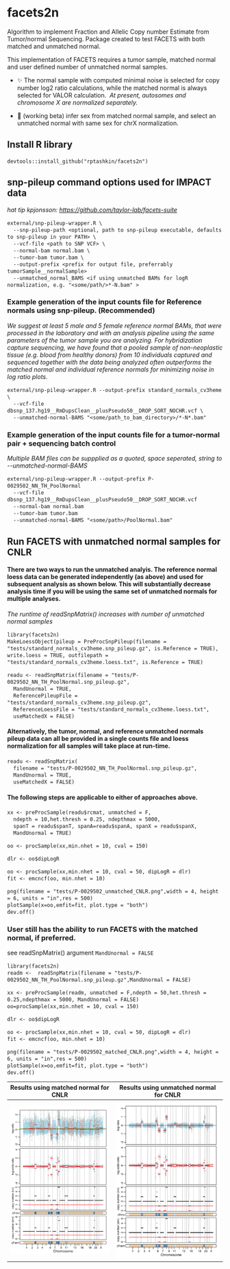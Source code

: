 # facets2n
Algorithm to implement Fraction and Allelic Copy number Estimate from Tumor/normal Sequencing. Package created to test FACETS with both matched and unmatched normal.

This implementation of FACETS requires a tumor sample, matched normal and user defined number of unmatched normal samples. 

- :sparkles: The normal sample with computed minimal noise is selected for copy number log2 ratio calculations, while the matched normal is always selected for VALOR calculation. 
      *At present, autosomes and chromosome X are normalized separately.*

- :construction: (working beta) infer sex from matched normal sample, and select an unmatched normal with same sex for chrX normalization.

## Install R library

```
devtools::install_github("rptashkin/facets2n")
```

## snp-pileup command options used for IMPACT data
*hat tip kpjonsson: https://github.com/taylor-lab/facets-suite*
```
external/snp-pileup-wrapper.R \
  --snp-pileup-path <optional, path to snp-pileup executable, defaults to snp-pileup in your PATH> \
  --vcf-file <path to SNP VCF> \
  --normal-bam normal.bam \
  --tumor-bam tumor.bam \
  --output-prefix <prefix for output file, preferrably tumorSample__normalSample>
  --unmatched_normal_BAMS <if using unmatched BAMs for logR normalization, e.g. "<some/path/>*-N.bam" >
```

### Example generation of the input counts file for Reference normals using snp-pileup. (Recommended)
*We suggest at least 5 male and 5 female reference normal BAMs, that were processed in the laboratory and with an analysis pipeline using the same parameters of the tumor sample you are analyzing. For hybridization capture sequencing, we have found that a pooled sample of non-neoplastic tissue (e.g. blood from healthy donors) from 10 individuals captured and sequenced together with the data being analyzed often outperforms the matched normal and individual reference normals for minimizing noise in log ratio plots.*
```
external/snp-pileup-wrapper.R --output-prefix standard_normals_cv3heme  \
  --vcf-file dbsnp_137.hg19__RmDupsClean__plusPseudo50__DROP_SORT_NOCHR.vcf \
  --unmatched-normal-BAMS "<some/path_to_bam_directory>/*-N*.bam"
```

### Example generation of the input counts file for a tumor-normal pair + sequencing batch control
*Multiple BAM files can be suppplied as a quoted, space seperated, string to --unmatched-normal-BAMS*
```
external/snp-pileup-wrapper.R --output-prefix P-0029502_NN_TH_PoolNormal  
  --vcf-file dbsnp_137.hg19__RmDupsClean__plusPseudo50__DROP_SORT_NOCHR.vcf
  --normal-bam normal.bam
  --tumor-bam tumor.bam
  --unmatched-normal-BAMS "<some/path>/PoolNormal.bam"
```

## Run FACETS with unmatched normal samples for CNLR

#### There are two ways to run the unmatched analyis. The reference normal loess data can be generated independently (as above) and used for subsequent analysis as shown below. This will substantially decrease analysis time if you will be using the same set of unmatched normals for multiple analyses.
*The runtime of readSnpMatrix() increases with number of unmatched normal samples*

```
library(facets2n)
MakeLoessObject(pileup = PreProcSnpPileup(filename = "tests/standard_normals_cv3heme.snp_pileup.gz", is.Reference = TRUE), write.loess = TRUE, outfilepath = "tests/standard_normals_cv3heme.loess.txt", is.Reference = TRUE)
```
```
readu <- readSnpMatrix(filename = "tests/P-0029502_NN_TH_PoolNormal.snp_pileup.gz",
  MandUnormal = TRUE,
  ReferencePileupFile = "tests/standard_normals_cv3heme.snp_pileup.gz",
  ReferenceLoessFile = "tests/standard_normals_cv3heme.loess.txt",
  useMatchedX = FALSE)
```

#### Alternatively, the tumor, normal, and reference unmatched normals pileup data can all be provided in a single counts file and loess normalization for all samples will take place at run-time.
```
readu <- readSnpMatrix(
  filename = "tests/P-0029502_NN_TH_PoolNormal.snp_pileup.gz",
  MandUnormal = TRUE,
  useMatchedX = FALSE)

```

#### The following steps are applicable to either of approaches above.
```
xx <- preProcSample(readu$rcmat, unmatched = F,
  ndepth = 10,het.thresh = 0.25, ndepthmax = 5000,
  spanT = readu$spanT, spanA=readu$spanA, spanX = readu$spanX,
  MandUnormal = TRUE)
```
```
oo <- procSample(xx,min.nhet = 10, cval = 150)
```
```
dlr <- oo$dipLogR
```
```
oo <- procSample(xx,min.nhet = 10, cval = 50, dipLogR = dlr)
fit <- emcncf(oo, min.nhet = 10)
```
```
png(filename = "tests/P-0029502_unmatched_CNLR.png",width = 4, height = 6, units = "in",res = 500)
plotSample(x=oo,emfit=fit, plot.type = "both")
dev.off()
```

### User still has the ability to run FACETS with the matched normal, if preferred.
see readSnpMatrix() argument  ```MandUnormal = FALSE```
```
library(facets2n)
readm <-  readSnpMatrix(filename = "tests/P-0029502_NN_TH_PoolNormal.snp_pileup.gz",MandUnormal = FALSE)
```
```
xx <- preProcSample(readm, unmatched = F,ndepth = 50,het.thresh = 0.25,ndepthmax = 5000, MandUnormal = FALSE)
oo=procSample(xx,min.nhet = 10, cval = 150)
```
```
dlr <- oo$dipLogR
```
```
oo <- procSample(xx,min.nhet = 10, cval = 50, dipLogR = dlr)
fit <- emcncf(oo, min.nhet = 10)
```
```
png(filename = "tests/P-0029502_matched_CNLR.png",width = 4, height = 6, units = "in",res = 500)
plotSample(x=oo,emfit=fit, plot.type = "both")
dev.off()
```

Results using matched normal for CNLR                     |  Results using unmatched normal for CNLR
:--------------------------------------------------------:|:------------------------------------------------------------:
![matched normal cnlr](/tests/P-0029502_matched_CNLR.png) | ![unmatched normal cnlr](/tests/P-0029502_unmatched_CNLR.png)
